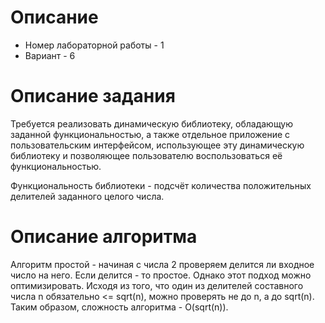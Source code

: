 # Описание

- Номер лабораторной работы - 1
- Вариант - 6


# Описание задания

Требуется реализовать динамическую библиотеку,
обладающую заданной функциональностью, а также отдельное
приложение с пользовательским интерфейсом, использующее эту
динамическую библиотеку и позволяющее пользователю
воспользоваться её функциональностью.

Функциональность библиотеки - подсчёт количества положительных делителей заданного
целого числа.

# Описание алгоритма

Алгоритм простой - начиная с числа 2 проверяем делится ли
входное число на него. Если делится - то простое.
Однако этот подход можно оптимизировать.
Исходя из того, что один из делителей составного числа n
обязательно <= sqrt(n), можно проверять не до n, а до sqrt(n).
Таким образом, сложность алгоритма - O(sqrt(n)).

